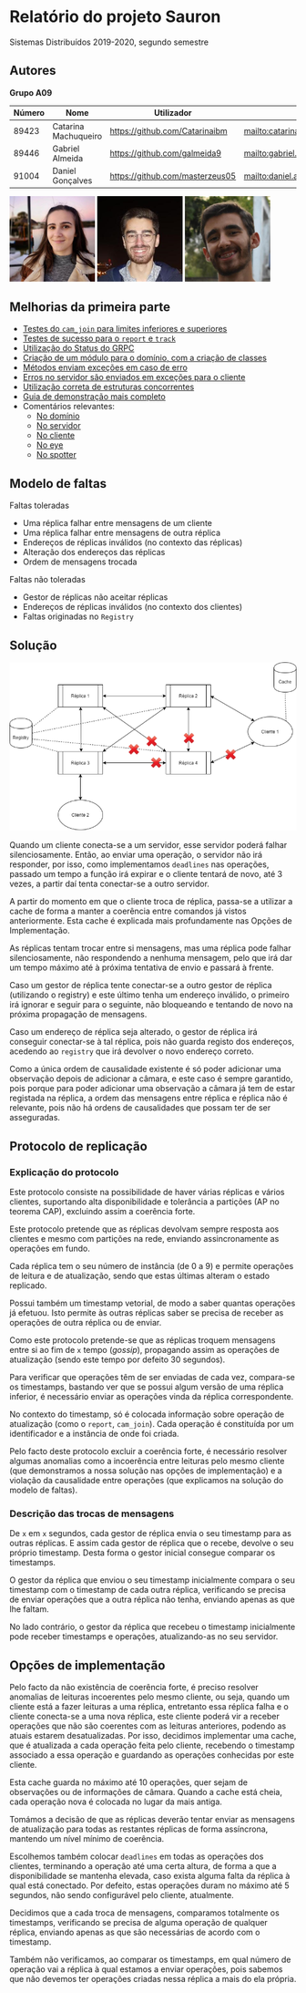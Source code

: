# Relatório do projeto Sauron

Sistemas Distribuídos 2019-2020, segundo semestre

## Autores
  
**Grupo A09** 

| Número | Nome                 | Utilizador                        | Correio eletrónico                                |
| -------|----------------------|-----------------------------------| --------------------------------------------------|
| 89423  | Catarina Machuqueiro | <https://github.com/Catarinaibm>  | <mailto:catarinamachuqueiro@tecnico.ulisboa.pt>   |
| 89446  | Gabriel Almeida      | <https://github.com/galmeida9>    | <mailto:gabriel.almeida@tecnico.ulisboa.pt>       |
| 91004  | Daniel Gonçalves     | <https://github.com/masterzeus05> | <mailto:daniel.a.goncalves@tecnico.ulisboa.pt>    |

![Catarina](catarina.png) ![Gabriel](gabriel.png) ![Daniel](daniel.png)


## Melhorias da primeira parte

- [Testes do `cam_join` para limites inferiores e superiores](https://github.com/tecnico-distsys/A09-Sauron/commit/b656a724d092cfff34f1389078657b251da2bef7)
- [Testes de sucesso para o `report` e `track`](https://github.com/tecnico-distsys/A09-Sauron/commit/b656a724d092cfff34f1389078657b251da2bef7)
- [Utilização do Status do GRPC](https://github.com/tecnico-distsys/A09-Sauron/commit/b656a724d092cfff34f1389078657b251da2bef7)
- [Criação de um módulo para o domínio, com a criação de classes](https://github.com/tecnico-distsys/A09-Sauron/commit/b656a724d092cfff34f1389078657b251da2bef7)
- [Métodos enviam exceções em caso de erro](https://github.com/tecnico-distsys/A09-Sauron/commit/b656a724d092cfff34f1389078657b251da2bef7)
- [Erros no servidor são enviados em exceções para o cliente](https://github.com/tecnico-distsys/A09-Sauron/commit/b656a724d092cfff34f1389078657b251da2bef7)
- [Utilização correta de estruturas concorrentes](https://github.com/tecnico-distsys/A09-Sauron/commit/55b2f3139079c287b379dad2216786e16ecf4bb4)
- [Guia de demonstração mais completo](https://github.com/tecnico-distsys/A09-Sauron/commit/d3f96f2e78a33454f9158320e7f9fe88641abafc)
- Comentários relevantes:
    - [No domínio](https://github.com/tecnico-distsys/A09-Sauron/commit/78fb65f2a1eb00aefbad52cf0dedd54ecbccc2e1)
    - [No servidor](https://github.com/tecnico-distsys/A09-Sauron/commit/a79c3c869109334701fcffd7adac27e3f7fa5679)
    - [No cliente](https://github.com/tecnico-distsys/A09-Sauron/commit/a79c3c869109334701fcffd7adac27e3f7fa5679)
    - [No eye](https://github.com/tecnico-distsys/A09-Sauron/commit/23ffdb7f2965a8ef2a93f42bd98372d503b018f2)
    - [No spotter](https://github.com/tecnico-distsys/A09-Sauron/commit/75c9f9179a5d79f3fef72cdf483684c6e1260abf)

## Modelo de faltas
Faltas toleradas
- Uma réplica falhar entre mensagens de um cliente
- Uma réplica falhar entre mensagens de outra réplica
- Endereços de réplicas inválidos (no contexto das réplicas)
- Alteração dos endereços das réplicas
- Ordem de mensagens trocada

Faltas não toleradas
- Gestor de réplicas não aceitar réplicas
- Endereços de réplicas inválidos (no contexto dos clientes)
- Faltas originadas no `Registry`


## Solução

![Solução](solution.png)

Quando um cliente conecta-se a um servidor, esse servidor poderá falhar silenciosamente. Então, ao enviar uma operação, o servidor não irá responder, por isso, como implementamos `deadlines` nas operações, passado um tempo a função irá expirar e o cliente tentará de novo, até 3 vezes, a partir daí tenta conectar-se a outro servidor.

A partir do momento em que o cliente troca de réplica, passa-se a utilizar a cache de forma a manter a coerência entre comandos já vistos anteriormente. Esta cache é explicada mais profundamente nas Opções de Implementação.

As réplicas tentam trocar entre si mensagens, mas uma réplica pode falhar silenciosamente, não respondendo a nenhuma mensagem, pelo que irá dar um tempo máximo até à próxima tentativa de envio e passará à frente.

Caso um gestor de réplica tente conectar-se a outro gestor de réplica (utilizando o registry) e este último tenha um endereço inválido, o primeiro irá ignorar e seguir para o seguinte, não bloqueando e tentando de novo na próxima propagação de mensagens.

Caso um endereço de réplica seja alterado, o gestor de réplica irá conseguir conectar-se à tal réplica, pois não guarda registo dos endereços, acedendo ao `registry` que irá devolver o novo endereço correto.

Como a única ordem de causalidade existente é só poder adicionar uma observação depois de adicionar a câmara, e este caso é sempre garantido, pois porque para poder adicionar uma observação a câmara já tem de estar registada na réplica, a ordem das mensagens entre réplica e réplica não é relevante, pois não há ordens de causalidades que possam ter de ser asseguradas.

## Protocolo de replicação

### Explicação do protocolo

Este protocolo consiste na possibilidade de haver várias réplicas e vários clientes, suportando alta disponibilidade e tolerância a partições (AP no teorema CAP), excluindo assim a coerência forte.

Este protocolo pretende que as réplicas devolvam sempre resposta aos clientes e mesmo com partições na rede, enviando assincronamente as operações em fundo.

Cada réplica tem o seu número de instância (de 0 a 9) e permite operações de leitura e de atualização, sendo que estas últimas alteram o estado replicado.

Possui também um timestamp vetorial, de modo a saber quantas operações já efetuou. Isto permite às outras réplicas saber se precisa de receber as operações de outra réplica ou de enviar.

Como este protocolo pretende-se que as réplicas troquem mensagens entre si ao fim de `x` tempo (_gossip_), propagando assim as operações de atualização (sendo este tempo por defeito 30 segundos).

Para verificar que operações têm de ser enviadas de cada vez, compara-se os timestamps, bastando ver que se possui algum versão de uma réplica inferior, é necessário enviar as operações vinda da réplica correspondente.

No contexto do timestamp, só é colocada informação sobre operação de atualização (como o `report`, `cam_join`). Cada operação é constituída por um identificador e a instância de onde foi criada.

Pelo facto deste protocolo excluir a coerência forte, é necessário resolver algumas anomalias como a incoerência entre leituras pelo mesmo cliente (que demonstramos a nossa solução nas opções de implementação) e a violação da causalidade entre operações (que explicamos na solução do modelo de faltas).

### Descrição das trocas de mensagens

De `x` em `x` segundos, cada gestor de réplica envia o seu timestamp para as outras réplicas. E assim cada gestor de réplica que o recebe, devolve o seu próprio timestamp. Desta forma o gestor inicial consegue comparar os timestamps.

O gestor da réplica que enviou o seu timestamp inicialmente compara o seu timestamp com o timestamp de cada outra réplica, verificando se precisa de enviar operações que a outra réplica não tenha, enviando apenas as que lhe faltam.

No lado contrário, o gestor da réplica que recebeu o timestamp inicialmente pode receber timestamps e operações, atualizando-as no seu servidor.

## Opções de implementação

Pelo facto da não existência de coerência forte, é preciso resolver anomalias de leituras incoerentes pelo mesmo cliente, ou seja, quando um cliente está a fazer leituras a uma réplica, entretanto essa réplica falha e o cliente conecta-se a uma nova réplica, este cliente poderá vir a receber operações que não são coerentes com as leituras anteriores, podendo as atuais estarem desatualizadas. Por isso, decidimos implementar uma cache, que é atualizada a cada operação feita pelo cliente, recebendo o timestamp associado a essa operação e guardando as operações conhecidas por este cliente.

Esta cache guarda no máximo até 10 operações, quer sejam de observações ou de informações de câmara. Quando a cache está cheia, cada operação nova é colocada no lugar da mais antiga.

Tomámos a decisão de que as réplicas deverão tentar enviar as mensagens de atualização para todas as restantes réplicas de forma assíncrona, mantendo um nível mínimo de coerência.

Escolhemos também colocar `deadlines` em todas as operações dos clientes, terminando a operação até uma certa altura, de forma a que a disponibilidade se mantenha elevada, caso exista alguma falta da réplica à qual está conectado. Por defeito, estas operações duram no máximo até 5 segundos, não sendo configurável pelo cliente, atualmente.

Decidimos que a cada troca de mensagens, comparamos totalmente os timestamps, verificando se precisa de alguma operação de qualquer réplica, enviando apenas as que são necessárias de acordo com o timestamp.

Também não verificamos, ao comparar os timestamps, em qual número de operação vai a réplica à qual estamos a enviar operações, pois sabemos que não devemos ter operações criadas nessa réplica a mais do ela própria.